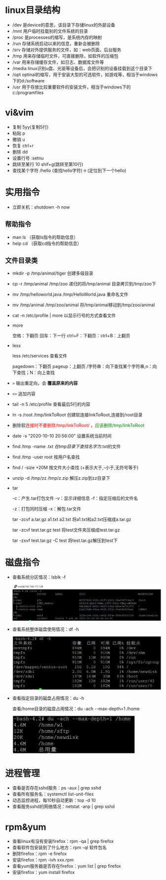 # linux目录结构

* /dev 是device的意思，该目录下存储linux的外部设备
* /mnt 用户临时挂载别的文件系统的目录
* /proc 是processes的缩写，是系统内存的映射
* /run 存储系统启动以来的信息，重新会被删除
* /srv 存储对外提供服务的文件，如：web页面，后台服务
* /tmp 用来存储临时文件，可直接删除，如软件的压缩包
* /var 用来存储缓存文件，如日志、数据库文件等
* /media linux识别u盘、光驱等设备后，会把识别的设备挂载到这个目录下
* /opt optinal的缩写，用于安装大型的可选软件，如游戏等，相当于windows下的d:/software
* /usr 用于存放比较重要软件的安装文件，相当于windows下的c:/programfiles

# vi&vim

* 复制 5yy(复制5行)
* 粘贴 p
* 撤销 u
* 恢复 ctrl+r
* 删除 dd
* 设置行号 :setnu
* 跳转至某行 10 shif+g(跳转至第10行)
* 查找某个字符 /hello (查找hello字符) n (定位到下一个hello)

# 实用指令

* 立即关机：shutdown -h now

## 帮助指令

* man ls （获取ls指令的帮助信息）
* help cd （获取cd指令的帮助信息）

## 文件目录类

* mkdir -p /tmp/animal/tiger 创建多级目录

* cp -r /tmp/animal /tmp/zoo 递归的将/tmp/animal 目录拷贝到/tmp/zoo下

* mv /tmp/helloworld.java /tmp/HelloWorld.java 重命名文件

* mv /tmp/animal /tmp/zoo/animal 将/tmp/animal移动到/tmp/zoo/animal

* cat -n /etc/profile | more 以显示行号的方式查看文件

* more 

  空格：下翻页 	回车：下一行	ctrl+F：下翻页：ctrl+B：上翻页

* less

  less /etc/services  查看文件

  pagedown：下翻页	pageup：上翻页	/字符串：向下查找某个字符串,n：向下查找；N：向上查找

* `>` 输出重定向，会 **覆盖原来的内容**

* `>>` 追加内容

* tail -n 5 /etc/profile 查看最后5行的内容

* ln -s /root /tmp/linkToRoot 创建软连接linkToRoot,连接到/root目录

* 删除软<span style='color:red'>连接时不要删除/tmp/linkToRoot/</span> ，<span style='color:green'>应该删除/tmp/linkToRoot</span>

* date -s "2020-10-10 20:56:00" 设置系统当前时间

* find /tmp -name *.txt 在tmp目录下查找名字为*.txt的文件

* find /tmp -user root 按用户名查找

* find / -size +20M 按文件大小查找 (+表示大于,-小于,无符号等于)

* unzip -d /tmp/zz /tmp/z.zip 解压z.zip到zz目录下

* tar

  -c：产生.tar打包文件 	-v：显示详细信息	-f：指定压缩后的文件名

  -z：打包同时压缩	-x：解包.tar文件

  tar -zcvf a.tar.gz a1.txt a2.txt 将a1.txt和a2.txt压缩成a.tar.gz

  tar -zcvf test.tar.gz test 将test文件夹压缩成test.tar.gz

  tar -zxvf test.tar.gz -C test 将test.tar.gz解压到test下

# 磁盘指令

* 查看系统分区情况：lsblk -f

  ![image-20201220103806919](linux笔记总结.assets/image-20201220103806919.png)

* 查看系统整体磁盘使用情况：df -h

  ![image-20201220103852000](linux笔记总结.assets/image-20201220103852000.png)

* 查看指定目录的磁盘占用情况：du -h

  查看/home目录的磁盘占用情况：du -ach --max-depth=1 /home

  ![image-20201220104100720](linux笔记总结.assets/image-20201220104100720.png)

# 进程管理

* 查看是否存在sshd服务：ps -aux | grep sshd
* 查看所有服务名：systemctl list-unit-files
* 动态监控进程，每10秒自动更新：top -d 10
* 查看服务sshd的网络情况：netstat -anp | grep sshd

# rpm&yum

* 查看linux有没有安装firefox：rpm -qa | grep firefox
* 查看软件包安装到了什么地方：rpm -ql 软件包名
* 删除firefox：rpm -e firefox
* 安装firefox：rpm -ivh xxx.rpm
* 查看yum服务器是否存在firefox：yum list | grep firefox
* 安装firefox：yum install firefox